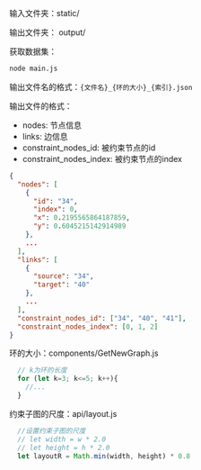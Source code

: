 
输入文件夹：static/

输出文件夹： output/

获取数据集：

```bash
node main.js
```


输出文件名的格式：`{文件名}_{环的大小}_{索引}.json`

输出文件的格式：

- nodes: 节点信息
- links: 边信息
- constraint_nodes_id: 被约束节点的id
- constraint_nodes_index: 被约束节点的index

```json
{
  "nodes": [
    {
      "id": "34",
      "index": 0,
      "x": 0.2195565864187859,
      "y": 0.6045215142914989
    },
    ...
  ],
  "links": [
    {
      "source": "34",
      "target": "40"
    },
    ...
  ],
  "constraint_nodes_id": ["34", "40", "41"],
  "constraint_nodes_index": [0, 1, 2]
}
```

环的大小：components/GetNewGraph.js
```js
  // k为环的长度
  for (let k=3; k<=5; k++){ 
    //...  
  }   
```

约束子图的尺度：api/layout.js

```js
  //设置约束子图的尺度
  // let width = w * 2.0
  // let height = h * 2.0
  let layoutR = Math.min(width, height) * 0.8
```